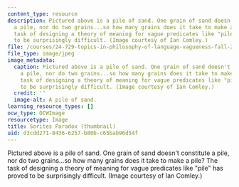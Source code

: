 ```yaml
---
content_type: resource
description: Pictured above is a pile of sand. One grain of sand doesn't constitute
  a pile, nor do two grains...so how many grains does it take to make a pile? The
  task of designing a theory of meaning for vague predicates like "pile" has proved
  to be surprisingly difficult. (Image courtesy of Ian Comley.)
file: /courses/24-729-topics-in-philosophy-of-language-vagueness-fall-2005/d3cdd27184366257b80bc65bab96d54f_24-729f05-th.jpg
file_type: image/jpeg
image_metadata:
  caption: Pictured above is a pile of sand. One grain of sand doesn't constitute
    a pile, nor do two grains...so how many grains does it take to make a pile? The
    task of designing a theory of meaning for vague predicates like "pile" has proved
    to be surprisingly difficult. (Image courtesy of Ian Comley.)
  credit: ''
  image-alt: A pile of sand.
learning_resource_types: []
ocw_type: OCWImage
resourcetype: Image
title: Sorites Paradox (thumbnail)
uid: d3cdd271-8436-6257-b80b-c65bab96d54f
---
```

Pictured above is a pile of sand. One grain of sand doesn't constitute a pile, nor do two grains...so how many grains does it take to make a pile? The task of designing a theory of meaning for vague predicates like "pile" has proved to be surprisingly difficult. (Image courtesy of Ian Comley.)


